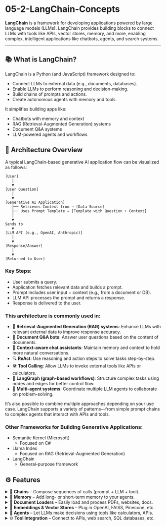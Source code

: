 # 05-2-LangChain-Concepts

**LangChain** is a framework for developing applications powered by large language models (LLMs). LangChain provides building blocks to connect LLMs with tools like APIs, vector stores, memory, and more, enabling complex, intelligent applications like chatbots, agents, and search systems.

---

## 📚 What is LangChain?

LangChain is a Python (and JavaScript) framework designed to:

- Connect LLMs to external data (e.g., documents, databases).
- Enable LLMs to perform reasoning and decision-making.
- Build chains of prompts and actions.
- Create autonomous agents with memory and tools.

It simplifies building apps like:

- Chatbots with memory and context
- RAG (Retrieval-Augmented Generation) systems
- Document Q&A systems
- LLM-powered agents and workflows

## 🧭 Architecture Overview

A typical LangChain-based generative AI application flow can be visualized as follows:

```plaintext
[User]
   │
   ▼
[User Question]
   │
   ▼
[Generative AI Application]
   ├── Retrieves Context from → [Data Source]
   ├── Uses Prompt Template → [Template with Question + Context]
   │
   ▼
Sends to
   ▼
[LLM API (e.g., OpenAI, Anthropic)]
   │
   ▼
[Response/Answer]
   │
   ▼
[Returned to User]
```
### Key Steps:
- User submits a query.
- Application fetches relevant data and builds a prompt.
- Prompt includes user input + context (e.g., from a document or DB).
- LLM API processes the prompt and returns a response.
- Response is delivered to the user.

### This architecture is commonly used in:

- 🔁 **Retrieval-Augmented Generation (RAG) systems**: Enhance LLMs with relevant external data to improve response accuracy.
- 📄 **Document Q&A bots**: Answer user questions based on the content of documents.
- 💬 **Context-aware chat assistants**: Maintain memory and context to hold more natural conversations.
- 🔍 **ReAct**: Use reasoning and action steps to solve tasks step-by-step.
- 🛠 **Tool Calling**: Allow LLMs to invoke external tools like APIs or calculators.
- 🔗 **LangGraph (graph-based workflows)**: Structure complex tasks using nodes and edges for better control flow.
- 🤖 **Multi-agent systems**: Coordinate multiple LLM agents to collaborate on problem-solving.

It’s also possible to combine multiple approaches depending on your use case. LangChain supports a variety of patterns—from simple prompt chains to complex agents that interact with APIs and tools.

### Other Frameworks for Building Generative Applications:
- Semantic Kernel (Microsoft)
   - Focused on C#
- Llama Index
   - Focused on RAG (Retrieval-Augmented Generation)
- LangChain
   - General-purpose framework

## ⚙️ Features

<details>
  <summary>🔗 <strong>Chains</strong> – Compose sequences of calls (prompt + LLM + tool).</summary>
  <br/>
  Chains are workflows that involve multiple steps with an LLM. For example, you might format a user input, pass it to an LLM, then use the result in another tool or API. LangChain simplifies this chaining process.
  
  Example:
  - Prompt → LLM → Output Parser
  - User Question → Search Tool → LLM → Final Answer

  ```python
  from langchain.llms import OpenAI
  from langchain.prompts import PromptTemplate
  from langchain.chains import LLMChain

  prompt = PromptTemplate.from_template("Translate the following into Spanish: {text}")
  llm = OpenAI(temperature=0)
  chain = LLMChain(llm=llm, prompt=prompt)

  result = chain.run("Hello, how are you?")
  print(result)
```
</details>

<details>
  <summary>🧠 <strong>Memory</strong> – Add long- or short-term memory to your agents.</summary>
  <br/>
  Memory allows the LLM to remember past interactions and use context across multiple calls. This is essential for chatbots or assistants that need to maintain a conversation or recall previous steps.

  Types include:
  - ConversationBufferMemory
    ```python
      from langchain.memory import ConversationBufferMemory
      from langchain.chains import ConversationChain
      from langchain.llms import OpenAI
      
      memory = ConversationBufferMemory()
      convo = ConversationChain(llm=OpenAI(), memory=memory)
      
      print(convo.run("My name is John."))
      print(convo.run("What is my name?"))    
    ```
    📦 Output:
    ```
    Hi John!
    You just told me that your name is John.
    ```
  - ConversationSummaryMemory
    ```python
      from langchain.memory import ConversationSummaryMemory
      from langchain.chains import ConversationChain
      from langchain.llms import OpenAI
      
      llm = OpenAI(temperature=0)
      memory = ConversationSummaryMemory(llm=llm)
      conversation = ConversationChain(llm=llm, memory=memory, verbose=True)
      
      conversation.run("Hi, I'm planning a vacation to Japan.")
      conversation.run("I like food, history, and nature. Any tips?")
      conversation.run("Can you summarize what we've discussed?")
    ```
  - VectorStoreRetrieverMemory
    ```python
      from langchain.memory import VectorStoreRetrieverMemory
      from langchain.vectorstores import FAISS
      from langchain.embeddings import OpenAIEmbeddings
      from langchain.chains import ConversationChain
      from langchain.llms import OpenAI
      
      # Setup vector store
      embedding = OpenAIEmbeddings()
      faiss_db = FAISS.from_texts([], embedding)
      
      retriever_memory = VectorStoreRetrieverMemory(retriever=faiss_db.as_retriever())
      conversation = ConversationChain(llm=OpenAI(), memory=retriever_memory, verbose=True)
      
      conversation.run("My favorite color is blue.")
      conversation.run("Do you remember my favorite color?")
    ```
</details>

<details>
  <summary>📄 <strong>Document Loaders</strong> – Easily load and process PDFs, websites, docs.</summary>
  <br/>
  LangChain provides utilities to ingest and preprocess external documents, making them searchable and ready for LLM use. Useful for building RAG (Retrieval-Augmented Generation) applications.

  Loaders include:
  - PDFLoader, UnstructuredFileLoader
  - WebBaseLoader
  - Notion, Google Drive, GitHub loaders
</details>

<details>
  <summary>🧩 <strong>Embeddings & Vector Stores</strong> – Plug in OpenAI, FAISS, Pinecone, etc.</summary>
  <br/>
  Embeddings convert text into vector representations. Vector stores allow efficient similarity search across embedded documents. LangChain supports many vector DBs for semantic search.

  Popular integrations:
  - FAISS, Pinecone, Chroma, Weaviate, Qdrant
  - Embedding models: OpenAI, Hugging Face, Cohere
</details>

<details>
  <summary>🧠 <strong>Agents</strong> – Let LLMs make decisions using tools like calculators, APIs.</summary>
  <br/>
  Agents use an LLM to decide which tools to use and when. They are goal-driven and autonomous, handling tasks like browsing the web, searching, or calling APIs.

  Common use cases:
  - Autonomous customer support agents
  - AI assistants with multiple tools
  - Reasoning over multiple documents
</details>

<details>
  <summary>🌐 <strong>Tool Integration</strong> – Connect to APIs, web search, SQL databases, etc.</summary>
  <br/>
  Tools are external functions that an agent or chain can call. LangChain allows easy integration with:
  
  - Web scraping tools
  - SQL databases (with LangChain SQL)
  - Python functions
  - REST APIs
  - Search engines (e.g., SerpAPI)
</details>
